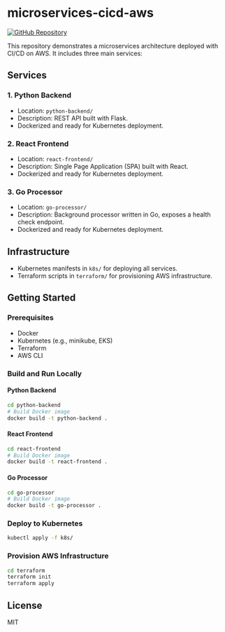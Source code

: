 # microservices-cicd-aws

[![GitHub Repository](https://img.shields.io/badge/GitHub-View%20on%20GitHub-blue?logo=github)](https://github.com/Consultantsrihari/microservices-cicd-aws)

This repository demonstrates a microservices architecture deployed with CI/CD on AWS. It includes three main services:

## Services

### 1. Python Backend
- Location: `python-backend/`
- Description: REST API built with Flask.
- Dockerized and ready for Kubernetes deployment.

### 2. React Frontend
- Location: `react-frontend/`
- Description: Single Page Application (SPA) built with React.
- Dockerized and ready for Kubernetes deployment.

### 3. Go Processor
- Location: `go-processor/`
- Description: Background processor written in Go, exposes a health check endpoint.
- Dockerized and ready for Kubernetes deployment.

## Infrastructure
- Kubernetes manifests in `k8s/` for deploying all services.
- Terraform scripts in `terraform/` for provisioning AWS infrastructure.

## Getting Started

### Prerequisites
- Docker
- Kubernetes (e.g., minikube, EKS)
- Terraform
- AWS CLI

### Build and Run Locally

#### Python Backend
```sh
cd python-backend
# Build Docker image
docker build -t python-backend .
```

#### React Frontend
```sh
cd react-frontend
# Build Docker image
docker build -t react-frontend .
```

#### Go Processor
```sh
cd go-processor
# Build Docker image
docker build -t go-processor .
```

### Deploy to Kubernetes
```sh
kubectl apply -f k8s/
```

### Provision AWS Infrastructure
```sh
cd terraform
terraform init
terraform apply
```

## License
MIT
